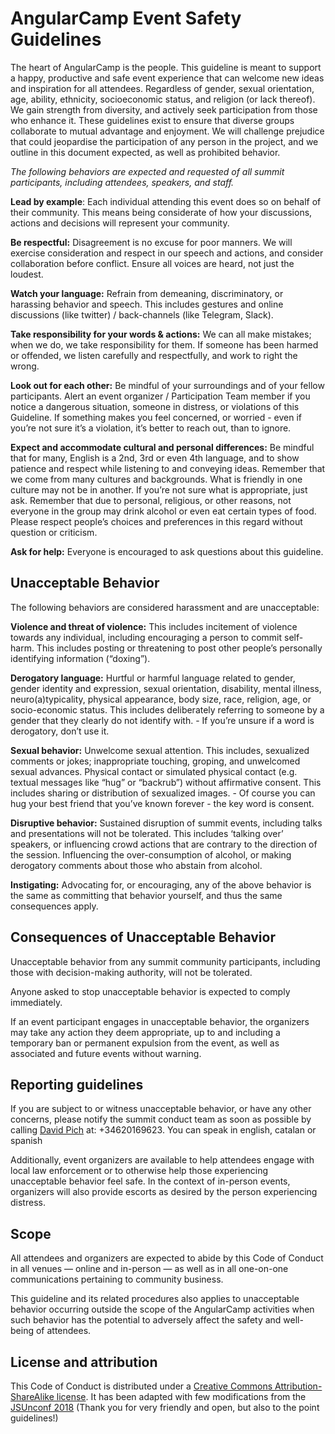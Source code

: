 # AngularCamp Event Safety Guidelines
<p>The heart of AngularCamp is the people. This guideline is meant to support a happy, productive and safe event experience that can welcome new ideas and inspiration for all attendees. Regardless of gender, sexual orientation, age, ability, ethnicity, socioeconomic status, and religion (or lack thereof). We gain strength from diversity, and actively seek participation from those who enhance it. These guidelines exist to ensure that diverse groups collaborate to mutual advantage and enjoyment. We will challenge prejudice that could jeopardise the participation of any person in the project, and we outline in this document expected, as well as prohibited behavior.</p>
<p><em>The following behaviors are expected and requested of all summit participants, including attendees, speakers, and staff.</em></p>
<p><strong>Lead by example</strong>: Each individual attending this event does so on behalf of their community. This means being considerate of how your discussions, actions and decisions will represent your community.</p>
<p><strong>Be respectful:</strong> Disagreement is no excuse for poor manners. We will exercise consideration and respect in our speech and actions, and consider collaboration before conflict. Ensure all voices are heard, not just the loudest.</p>
<p><strong>Watch your language:</strong> Refrain from demeaning, discriminatory, or harassing behavior and speech. This includes gestures and online discussions (like twitter) / back-channels (like Telegram, Slack).</p>
<p><strong>Take responsibility for your words &amp; actions:</strong> We can all make mistakes; when we do, we take responsibility for them. If someone has been harmed or offended, we listen carefully and respectfully, and work to right the wrong.</p>
<p><strong>Look out for each other:</strong> Be mindful of your surroundings and of your fellow participants. Alert an event organizer / Participation Team member if you notice a dangerous situation, someone in distress, or violations of this Guideline. If something makes you feel concerned, or worried - even if you’re not sure it’s a violation, it’s better to reach out, than to ignore.</p>
<p><strong>Expect and accommodate cultural and personal differences:</strong> Be mindful that for many, English is a 2nd, 3rd or even 4th language, and to show patience and respect while listening to and conveying ideas. Remember that we come from many cultures and backgrounds. What is friendly in one culture may not be in another. If you’re not sure what is appropriate, just ask. Remember that due to personal, religious, or other reasons, not everyone in the group may drink alcohol or even eat certain types of food. Please respect people’s choices and preferences in this regard without question or criticism.</p>
<p><strong>Ask for help:</strong> Everyone is encouraged to ask questions about this guideline.</p>
<h2 id="unacceptable-behavior">Unacceptable Behavior</h2>
<p>The following behaviors are considered harassment and are unacceptable:</p>
<p><strong>Violence and threat of violence:</strong> This includes incitement of violence towards any individual, including encouraging a person to commit self-harm.   This includes posting or threatening to post other people’s personally identifying information (“doxing”).</p>
<p><strong>Derogatory language:</strong> Hurtful or harmful language related to gender, gender identity and expression, sexual orientation, disability, mental illness, neuro(a)typicality, physical appearance, body size, race, religion, age, or socio-economic status. This includes deliberately referring to someone by a gender that they clearly do not identify with. - If you’re unsure if a word is derogatory, don’t use it.</p>
<p><strong>Sexual behavior:</strong> Unwelcome sexual attention. This includes, sexualized comments or jokes; inappropriate touching, groping, and unwelcomed sexual advances. Physical contact or simulated physical contact (e.g. textual messages like “hug” or “backrub”) without affirmative consent. This includes sharing or distribution of sexualized images. - Of course you can hug your best friend that you’ve known forever - the key word is consent.  </p>
<p><strong>Disruptive behavior:</strong> Sustained disruption of summit events, including talks and presentations will not be tolerated. This includes ‘talking over’ speakers, or influencing crowd actions that are contrary to the direction of the session. Influencing the over-consumption of alcohol, or making derogatory comments about those who abstain from alcohol.</p>
<p><strong>Instigating:</strong> Advocating for, or encouraging, any of the above behavior is the same as committing that behavior yourself, and thus the same consequences apply.</p>
<h2 id="consequences-of-unacceptable-behavior">Consequences of Unacceptable Behavior</h2>
<p>Unacceptable behavior from any summit community participants, including those with decision-making authority, will not be tolerated.</p>
<p>Anyone asked to stop unacceptable behavior is expected to comply immediately.</p>
<p>If an event participant engages in unacceptable behavior, the organizers may take any action they deem appropriate, up to and including a temporary ban or permanent expulsion from the event, as well as associated and future events without warning.</p>
<h2 id="reporting-guidelines">Reporting guidelines</h2>
<p>If you are subject to or witness unacceptable behavior, or have any other concerns, please notify the summit conduct team as soon as possible by calling <a href="https://twitter.com/davidpich">David Pich</a> at: +34620169623. You can speak in english, catalan or spanish</p>
<p>Additionally, event organizers are available to help attendees engage with local law enforcement or to otherwise help those experiencing unacceptable behavior feel safe. In the context of in-person events, organizers will also provide escorts as desired by the person experiencing distress.</p>
<h2 id="scope">Scope</h2>
<p>All attendees and organizers are expected to abide by this Code of Conduct in all venues — online and in-person — as well as in all one-on-one communications pertaining to community business.</p>
<p>This guideline and its related procedures also applies to unacceptable behavior occurring outside the scope of the AngularCamp activities when such behavior has the potential to adversely affect the safety and well-being of attendees.</p>
<!--
## Contact info TBD ... -->
<h2 id="license-and-attribution">License and attribution</h2>
<p>This Code of Conduct is distributed under a <a href="http://creativecommons.org/licenses/by-sa/3.0/">Creative Commons Attribution-ShareAlike license</a>.
It has been adapted with few modifications from the <a href="http://2018.jsunconf.eu/coc/">JSUnconf 2018</a> (Thank you for very friendly and open, but also to the point guidelines!)</p>
